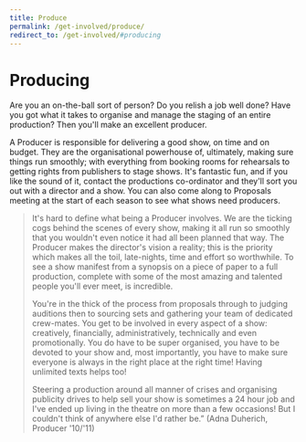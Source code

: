 ```yaml
---
title: Produce
permalink: /get-involved/produce/
redirect_to: /get-involved/#producing
---
```


# Producing

Are you an on-the-ball sort of person? Do you relish a job well done? Have you got what it takes to organise and manage the staging of an entire production? Then you'll make an excellent producer.

A Producer is responsible for delivering a good show, on time and on budget. They are the organisational powerhouse of, ultimately, making sure things run smoothly; with everything from booking rooms for rehearsals to getting rights from publishers to stage shows. It's fantastic fun, and if you like the sound of it, contact the productions co-ordinator and they'll sort you out with a director and a show. You can also come along to Proposals meeting at the start of each season to see what shows need producers.

> It's hard to define what being a Producer involves. We are the ticking cogs behind the scenes of every show, making it all run so smoothly that you wouldn't even notice it had all been planned that way. The Producer makes the director's vision a reality; this is the priority which makes all the toil, late-nights, time and effort so worthwhile. To see a show manifest from a synopsis on a piece of paper to a full production, complete with some of the most amazing and talented people you'll ever meet, is incredible.
>
> You're in the thick of the process from proposals through to judging auditions then to sourcing sets and gathering your team of dedicated crew-mates. You get to be involved in every aspect of a show: creatively, financially, administratively, technically and even promotionally. You do have to be super organised, you have to be devoted to your show and, most importantly, you have to make sure everyone is always in the right place at the right time! Having unlimited texts helps too!
>
> Steering a production around all manner of crises and organising publicity drives to help sell your show is sometimes a 24 hour job and I've ended up living in the theatre on more than a few occasions! But I couldn't think of anywhere else I'd rather be.” (Adna Duherich, Producer '10/'11)

